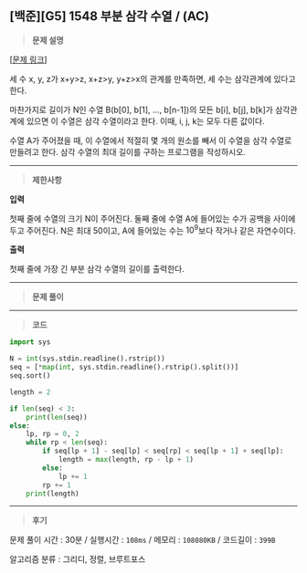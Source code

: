 
[백준][G5] 1548 부분 삼각 수열 / (AC)
---
> **문제 설명**
> 
[[문제 링크](https://www.acmicpc.net/problem/1548)]

세 수 x, y, z가 x+y>z, x+z>y, y+z>x의 관계를 만족하면, 세 수는 삼각관계에 있다고 한다.

마찬가지로 길이가 N인 수열 B(b[0], b[1], ..., b[n-1])의 모든 b[i], b[j], b[k]가 삼각관계에 있으면 이 수열은 삼각 수열이라고 한다. 이때, i, j, k는 모두 다른 값이다.

수열 A가 주어졌을 때, 이 수열에서 적절히 몇 개의 원소를 빼서 이 수열을 삼각 수열로 만들려고 한다. 삼각 수열의 최대 길이를 구하는 프로그램을 작성하시오.



---

> **제한사항**
> 

**입력**

첫째 줄에 수열의 크기 N이 주어진다. 둘째 줄에 수열 A에 들어있는 수가 공백을 사이에 두고 주어진다. N은 최대 50이고, A에 들어있는 수는 $10^9$보다 작거나 같은 자연수이다. 

**출력**

첫째 줄에 가장 긴 부분 삼각 수열의 길이를 출력한다.

---

> **문제 풀이**



---

> **코드**
> 

```python
import sys

N = int(sys.stdin.readline().rstrip())
seq = [*map(int, sys.stdin.readline().rstrip().split())]
seq.sort()

length = 2

if len(seq) < 3:
    print(len(seq))
else:
    lp, rp = 0, 2
    while rp < len(seq):
        if seq[lp + 1] - seq[lp] < seq[rp] < seq[lp + 1] + seq[lp]:
            length = max(length, rp - lp + 1)
        else:
            lp += 1
        rp += 1
    print(length)
```

---

> **후기**




문제 풀이 시간 : 30분 / 실행시간 : `108ms` / 메모리 : `108080KB` / 코드길이 : `399B`

알고리즘 분류 : 그리디, 정렬, 브루트포스